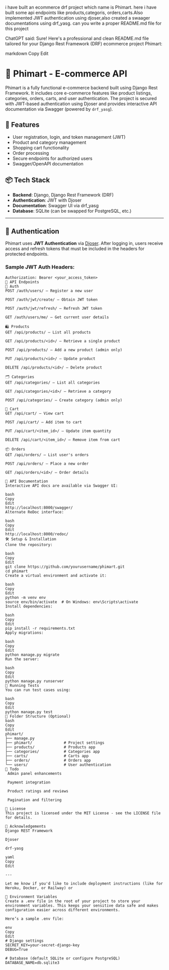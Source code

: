 i have built an ecommerce drf project which name is Phimart. here i have built some api endpoints like products,categoris, orders,carts.Also implemented JWT authentication using djoser,also created a swaager documentations using drf_yasg. can you write a proper README.md file for this project


ChatGPT said:
Sure! Here's a professional and clean README.md file tailored for your Django Rest Framework (DRF) ecommerce project Phimart:

markdown
Copy
Edit
# 🛒 Phimart - E-commerce API

Phimart is a fully functional e-commerce backend built using Django Rest Framework. It includes core e-commerce features like product listings, categories, orders, carts, and user authentication. The project is secured with JWT-based authentication using Djoser and provides interactive API documentation via Swagger (powered by `drf_yasg`).

## 🚀 Features

- User registration, login, and token management (JWT)
- Product and category management
- Shopping cart functionality
- Order processing
- Secure endpoints for authorized users
- Swagger/OpenAPI documentation

## 📦 Tech Stack

- **Backend**: Django, Django Rest Framework (DRF)
- **Authentication**: JWT with Djoser
- **Documentation**: Swagger UI via drf_yasg
- **Database**: SQLite (can be swapped for PostgreSQL, etc.)

---

## 🔐 Authentication

Phimart uses **JWT Authentication** via [Djoser](https://djoser.readthedocs.io/en/latest/). After logging in, users receive access and refresh tokens that must be included in the headers for protected endpoints.

### Sample JWT Auth Headers:

```http
Authorization: Bearer <your_access_token>
📂 API Endpoints
🔸 Auth
POST /auth/users/ – Register a new user

POST /auth/jwt/create/ – Obtain JWT token

POST /auth/jwt/refresh/ – Refresh JWT token

GET /auth/users/me/ – Get current user details

🛍️ Products
GET /api/products/ – List all products

GET /api/products/<id>/ – Retrieve a single product

POST /api/products/ – Add a new product (admin only)

PUT /api/products/<id>/ – Update product

DELETE /api/products/<id>/ – Delete product

🗂️ Categories
GET /api/categories/ – List all categories

GET /api/categories/<id>/ – Retrieve a category

POST /api/categories/ – Create category (admin only)

🛒 Cart
GET /api/cart/ – View cart

POST /api/cart/ – Add item to cart

PUT /api/cart/<item_id>/ – Update item quantity

DELETE /api/cart/<item_id>/ – Remove item from cart

📦 Orders
GET /api/orders/ – List user's orders

POST /api/orders/ – Place a new order

GET /api/orders/<id>/ – Order details

📑 API Documentation
Interactive API docs are available via Swagger UI:

bash
Copy
Edit
http://localhost:8000/swagger/
Alternate ReDoc interface:

bash
Copy
Edit
http://localhost:8000/redoc/
🛠️ Setup & Installation
Clone the repository:

bash
Copy
Edit
git clone https://github.com/yourusername/phimart.git
cd phimart
Create a virtual environment and activate it:

bash
Copy
Edit
python -m venv env
source env/bin/activate  # On Windows: env\Scripts\activate
Install dependencies:

bash
Copy
Edit
pip install -r requirements.txt
Apply migrations:

bash
Copy
Edit
python manage.py migrate
Run the server:

bash
Copy
Edit
python manage.py runserver
🧪 Running Tests
You can run test cases using:

bash
Copy
Edit
python manage.py test
📁 Folder Structure (Optional)
bash
Copy
Edit
phimart/
├── manage.py
├── phimart/              # Project settings
├── products/             # Products app
├── categories/           # Categories app
├── carts/                # Carts app
├── orders/               # Orders app
└── users/                # User authentication
📌 Todo
 Admin panel enhancements

 Payment integration

 Product ratings and reviews

 Pagination and filtering

📄 License
This project is licensed under the MIT License - see the LICENSE file for details.

🙌 Acknowledgements
Django REST Framework

Djoser

drf-yasg

yaml
Copy
Edit

---

Let me know if you'd like to include deployment instructions (like for Heroku, Docker, or Railway) or

🔐 Environment Variables
Create a .env file in the root of your project to store your environment variables. This keeps your sensitive data safe and makes configuration easier across different environments.

Here’s a sample .env file:

env
Copy
Edit
# Django settings
SECRET_KEY=your-secret-django-key
DEBUG=True

# Database (default SQLite or configure PostgreSQL)
DATABASE_NAME=db.sqlite3